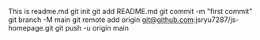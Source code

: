 This is readme.md 
git init
git add README.md
git commit -m "first commit"
git branch -M main
git remote add origin git@github.com:jsryu7287/js-homepage.git
git push -u origin main
